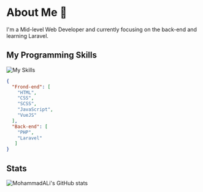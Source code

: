 # About Me 👋
I'm a Mid-level Web Developer and currently focusing on the back-end and learning Laravel.

## My Programming Skills
![My Skills](https://skillicons.dev/icons?i=html,css,sass,javascript,vue,php,laravel&theme=light)
```json
{
  "Frond-end": [
    "HTML",
    "CSS",
    "SCSS",
    "JavaScript",
    "VueJS"
  ],
  "Back-end": [
    "PHP",
    "Laravel"
   ]
}
```

## Stats
![MohammadALi's GitHub stats](https://github-readme-stats.vercel.app/api?username=mohammadali-arjomand&show_icons=true&theme=react)
